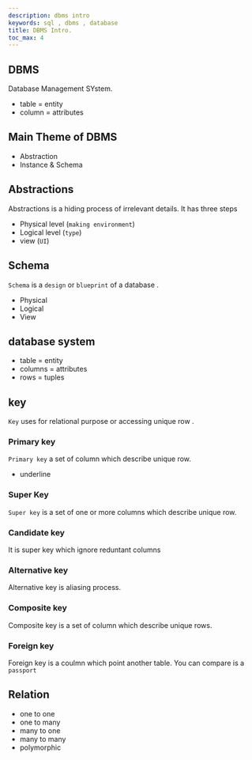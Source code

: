 ```yaml
---
description: dbms intro
keywords: sql , dbms , database
title: DBMS Intro.
toc_max: 4
---
```


## DBMS

Database Management SYstem.
* table = entity
* column = attributes

## Main Theme of DBMS

* Abstraction
* Instance & Schema

## Abstractions

Abstractions is a hiding process of irrelevant details. It has three steps

* Physical level (`making environment`)
* Logical level (`type`)
* view (`UI`)

## Schema

`Schema` is a `design` or `blueprint` of a database .

* Physical
* Logical
* View

## database system

* table = entity
* columns = attributes
* rows = tuples

## key

`Key` uses for relational purpose or accessing unique  row .

### Primary key

`Primary key` a set of column which describe unique row.

* underline

### Super Key

`Super key` is a set of one or more columns which describe unique row.

### Candidate key

It is super key which ignore reduntant columns

### Alternative key

Alternative key is aliasing process.

### Composite key

Composite key is a set of column which describe unique rows.

### Foreign key

Foreign key is a coulmn which point another table. You can compare is a `passport`

## Relation

* one to one
* one to many
* many to one
* many to many
* polymorphic
